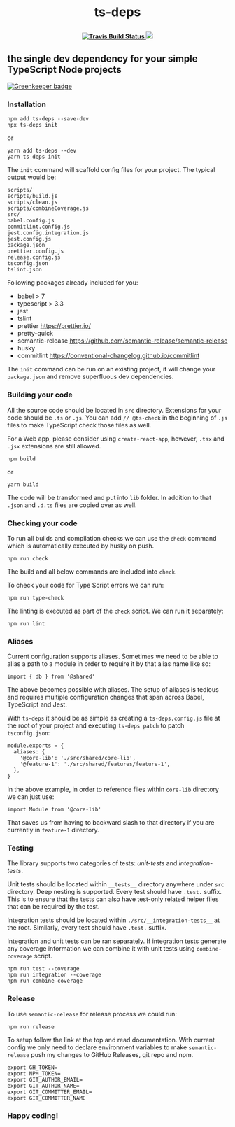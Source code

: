 <h1 align="center">
  <p align="center">ts-deps</p>
  <p align="center" style="font-size: 0.5em">
    <a href="https://travis-ci.com/zaripych/ts-deps">
      <img src="https://travis-ci.com/zaripych/ts-deps.svg?branch=master" alt="Travis Build Status">
    </a>
    <a href="https://codecov.io/gh/zaripych/ts-deps">
      <img src="https://codecov.io/gh/zaripych/ts-deps/branch/master/graph/badge.svg" />
    </a>
  </p>
</h1>

## the single dev dependency for your simple TypeScript Node projects

[![Greenkeeper badge](https://badges.greenkeeper.io/zaripych/ts-deps.svg)](https://greenkeeper.io/)

### Installation

```
npm add ts-deps --save-dev
npx ts-deps init
```

or

```
yarn add ts-deps --dev
yarn ts-deps init
```

The `init` command will scaffold config files for your project. The typical output would be:

```
scripts/
scripts/build.js
scripts/clean.js
scripts/combineCoverage.js
src/
babel.config.js
commitlint.config.js
jest.config.integration.js
jest.config.js
package.json
prettier.config.js
release.config.js
tsconfig.json
tslint.json
```

Following packages already included for you:

- babel > 7
- typescript > 3.3
- jest
- tslint
- prettier https://prettier.io/
- pretty-quick
- semantic-release https://github.com/semantic-release/semantic-release
- husky
- commitlint https://conventional-changelog.github.io/commitlint

The `init` command can be run on an existing project, it will change your `package.json` and remove superfluous dev dependencies.

### Building your code

All the source code should be located in `src` directory. Extensions for your code should be `.ts` or `.js`.
You can add `// @ts-check` in the beginning of `.js` files to make TypeScript check those files as well.

For a Web app, please consider using `create-react-app`, however, `.tsx` and `.jsx` extensions are still allowed.

```
npm build
```

or

```
yarn build
```

The code will be transformed and put into `lib` folder. In addition to that `.json` and `.d.ts` files are copied over as well.

### Checking your code

To run all builds and compilation checks we can use the `check` command which is automatically executed by husky on push.

```
npm run check
```

The build and all below commands are included into `check`.

To check your code for Type Script errors we can run:

```
npm run type-check
```

The linting is executed as part of the `check` script. We can run it separately:

```
npm run lint
```

### Aliases

Current configuration supports aliases. Sometimes we need to be able to alias a path to a module in order to require it by that alias name like so:

```
import { db } from '@shared'
```

The above becomes possible with aliases. The setup of aliases is tedious and requires multiple configuration changes that span across Babel, TypeScript and Jest.

With `ts-deps` it should be as simple as creating a `ts-deps.config.js` file at the root of your project and executing `ts-deps patch` to patch `tsconfig.json`:

```
module.exports = {
  aliases: {
    '@core-lib': './src/shared/core-lib',
    '@feature-1': './src/shared/features/feature-1',
  },
}

```

In the above example, in order to reference files within `core-lib` directory we can just use:

```
import Module from '@core-lib'
```

That saves us from having to backward slash to that directory if you are currently in `feature-1` directory.

### Testing

The library supports two categories of tests: _unit-tests_ and _integration-tests_.

Unit tests should be located within `__tests__` directory anywhere under `src` directory. Deep nesting is supported. Every test should have `.test.` suffix. This is to ensure that the tests can also have test-only related helper files that can be required by the test.

Integration tests should be located within `./src/__integration-tests__` at the root. Similarly, every test should have `.test.` suffix.

Integration and unit tests can be ran separately. If integration tests generate any coverage information we can combine it with unit tests using `combine-coverage` script.

```
npm run test --coverage
npm run integration --coverage
npm run combine-coverage
```

### Release

To use `semantic-release` for release process we could run:

```
npm run release
```

To setup follow the link at the top and read documentation. With current config we only need to declare environment variables to make
`semantic-release` push my changes to GitHub Releases, git repo and npm.

```
export GH_TOKEN=
export NPM_TOKEN=
export GIT_AUTHOR_EMAIL=
export GIT_AUTHOR_NAME=
export GIT_COMMITTER_EMAIL=
export GIT_COMMITTER_NAME
```

### Happy coding!
